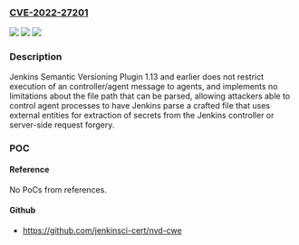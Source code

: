 ### [CVE-2022-27201](https://cve.mitre.org/cgi-bin/cvename.cgi?name=CVE-2022-27201)
![](https://img.shields.io/static/v1?label=Product&message=Jenkins%20Semantic%20Versioning%20Plugin&color=blue)
![](https://img.shields.io/static/v1?label=Version&message=%3C%3D%201.13%20&color=brighgreen)
![](https://img.shields.io/static/v1?label=Vulnerability&message=CWE-693%3A%20Protection%20Mechanism%20Failure&color=brighgreen)

### Description

Jenkins Semantic Versioning Plugin 1.13 and earlier does not restrict execution of an controller/agent message to agents, and implements no limitations about the file path that can be parsed, allowing attackers able to control agent processes to have Jenkins parse a crafted file that uses external entities for extraction of secrets from the Jenkins controller or server-side request forgery.

### POC

#### Reference
No PoCs from references.

#### Github
- https://github.com/jenkinsci-cert/nvd-cwe

